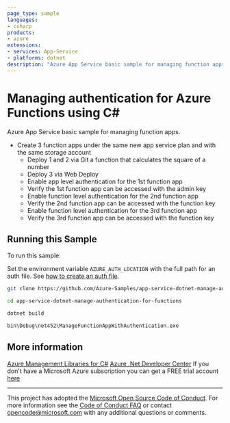 ```yaml
---
page_type: sample
languages:
- csharp
products:
- azure
extensions:
- services: App-Service
- platforms: dotnet
description: "Azure App Service basic sample for managing function apps."
---
```


# Managing authentication for Azure Functions using C#

 Azure App Service basic sample for managing function apps.
  - Create 3 function apps under the same new app service plan and with the same storage account
    - Deploy 1 and 2 via Git a function that calculates the square of a number
    - Deploy 3 via Web Deploy
    - Enable app level authentication for the 1st function app
    - Verify the 1st function app can be accessed with the admin key
    - Enable function level authentication for the 2nd function app
    - Verify the 2nd function app can be accessed with the function key
    - Enable function level authentication for the 3rd function app
    - Verify the 3rd function app can be accessed with the function key


## Running this Sample ##

To run this sample:

Set the environment variable `AZURE_AUTH_LOCATION` with the full path for an auth file. See [how to create an auth file](https://github.com/Azure/azure-libraries-for-net/blob/master/AUTH.md).

```bash
git clone https://github.com/Azure-Samples/app-service-dotnet-manage-authentication-for-functions.git

cd app-service-dotnet-manage-authentication-for-functions

dotnet build

bin\Debug\net452\ManageFunctionAppWithAuthentication.exe
```

## More information ##

[Azure Management Libraries for C#](https://github.com/Azure/azure-sdk-for-net/tree/Fluent)
[Azure .Net Developer Center](https://azure.microsoft.com/en-us/develop/net/)
If you don't have a Microsoft Azure subscription you can get a FREE trial account [here](http://go.microsoft.com/fwlink/?LinkId=330212)

---

This project has adopted the [Microsoft Open Source Code of Conduct](https://opensource.microsoft.com/codeofconduct/). For more information see the [Code of Conduct FAQ](https://opensource.microsoft.com/codeofconduct/faq/) or contact [opencode@microsoft.com](mailto:opencode@microsoft.com) with any additional questions or comments.

